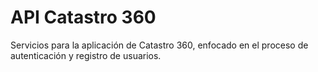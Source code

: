 # API Catastro 360

Servicios para la aplicación de Catastro 360, enfocado en el proceso de autenticación y registro de usuarios.  
